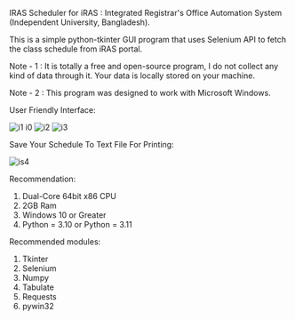 IRAS Scheduler for iRAS : Integrated Registrar's Office Automation System (Independent University, Bangladesh).

This is a simple python-tkinter GUI program that uses Selenium API to fetch the class schedule from iRAS portal.

Note - 1 : It is totally a free and open-source program, I do not collect any kind of data through it. Your data is locally stored on your machine.

Note - 2 : This program was designed to work with Microsoft Windows.

User Friendly Interface:

![![i1](https://github.com/muyeed15/iras_scheduler/assets/101888493/2a00a9b7-1374-459d-be38-0d9dd6fb15a2)
i0](https://github.com/muyeed15/iras_scheduler/assets/101888493/6fd3e423-758a-4028-b35e-77798a532e6f)
![i2](https://github.com/muyeed15/iras_scheduler/assets/101888493/0edcbb09-132c-46c7-bc4c-08279c3806e0)
![i3](https://github.com/muyeed15/iras_scheduler/assets/101888493/c2305a80-aabb-419b-9d3c-384b83e18266)

Save Your Schedule To Text File For Printing:

![is4](https://github.com/muyeed15/iras_scheduler/assets/101888493/2dd48cae-6d06-46a2-a847-be2ef86a0f50)

Recommendation:

1) Dual-Core 64bit x86 CPU
2) 2GB Ram
3) Windows 10 or Greater
4) Python = 3.10 or Python = 3.11

Recommended modules:
1) Tkinter
2) Selenium
3) Numpy
4) Tabulate
5) Requests
6) pywin32
